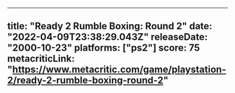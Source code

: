 
---
title: "Ready 2 Rumble Boxing: Round 2"
date: "2022-04-09T23:38:29.043Z"
releaseDate: "2000-10-23"
platforms: ["ps2"]
score: 75
metacriticLink: "https://www.metacritic.com/game/playstation-2/ready-2-rumble-boxing-round-2"
---
